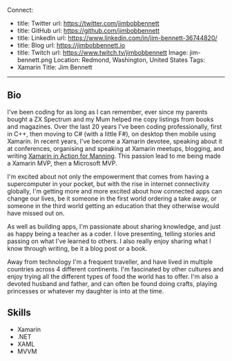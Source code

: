 Connect:
  - title: Twitter
    url: https://twitter.com/jimbobbennett
  - title: GitHub
    url: https://github.com/jimbobbennett
  - title: LinkedIn
    url: https://www.linkedin.com/in/jim-bennett-36744820/
  - title: Blog
    url: https://jimbobbennett.io
  - title: Twitch
    url: https://www.twitch.tv/jimbobbennett
Image: jim-bennett.png
Location: Redmond, Washington, United States
Tags:
  - Xamarin
Title: Jim Bennett
---
## Bio
I've been coding for as long as I can remember, ever since my parents bought a ZX Spectrum and my Mum helped me copy listings from books and magazines. Over the last 20 years I've been coding professionally, first in C++, then moving to C# (with a little F#), on desktop then mobile using Xamarin. In recent years, I've become a Xamarin devotee, speaking about it at conferences, organising and speaking at Xamarin meetups, blogging, and writing [Xamarin in Action for Manning](http://xam.jbb.io). This passion lead to me being made a Xamarin MVP, then a Microsoft MVP.

I'm excited about not only the empowerment that comes from having a supercomputer in your pocket, but with the rise in internet connectivity globally, I'm getting more and more excited about how connected apps can change our lives, be it someone in the first world ordering a take away, or someone in the third world getting an education that they otherwise would have missed out on.

As well as building apps, I'm passionate about sharing knowledge, and just as happy being a teacher as a coder. I love presenting, telling stories and passing on what I've learned to others. I also really enjoy sharing what I know through writing, be it a blog post or a book.

Away from technology I'm a frequent traveller, and have lived in multiple countries across 4 different continents. I'm fascinated by other cultures and enjoy trying all the different types of food the world has to offer. I'm also a devoted husband and father, and can often be found doing crafts, playing princesses or whatever my daughter is into at the time.

## Skills
- Xamarin
- .NET
- XAML
- MVVM
